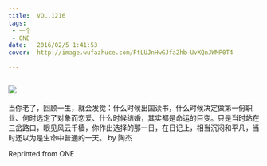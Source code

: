 ```yaml
---
title:	VOL.1216
tags:
 - 一个
 - ONE
date:	2016/02/5 1:41:53
cover:	http://image.wufazhuce.com/FtLUJnHwGJfa2hb-UvXQnJWMP0T4

---
```

![](http://image.wufazhuce.com/FtLUJnHwGJfa2hb-UvXQnJWMP0T4)
---

当你老了，回顾一生，就会发觉：什么时候出国读书，什么时候决定做第一份职业、何时选定了对象而恋爱、什么时候结婚，其实都是命运的巨变。只是当时站在三岔路口，眼见风云千樯，你作出选择的那一日，在日记上，相当沉闷和平凡，当时还以为是生命中普通的一天。 by 陶杰
 
Reprinted from ONE
